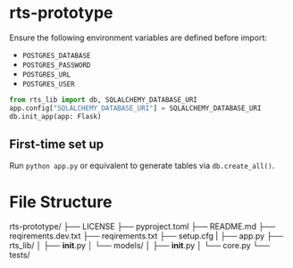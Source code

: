 # rts-prototype

Ensure the following environment variables are defined before import:
- `POSTGRES_DATABASE`
- `POSTGRES_PASSWORD`
- `POSTGRES_URL`
- `POSTGRES_USER`

```python
from rts_lib import db, SQLALCHEMY_DATABASE_URI
app.config["SQLALCHEMY_DATABASE_URI"] = SQLALCHEMY_DATABASE_URI
db.init_app(app: Flask)
```

## First-time set up

Run `python app.py` or equivalent to generate tables via `db.create_all()`.

# File Structure
rts-prototype/
├── LICENSE
├── pyproject.toml
├── README.md
├── reqirements.dev.txt
├── reqirements.txt
├── setup.cfg
|
├── app.py
├── rts_lib/
│   ├── __init__.py
│   └── models/
│       ├── __init__.py
│       └── core.py
└── tests/